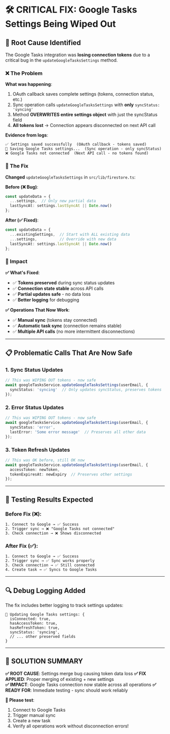 # 🛠️ **CRITICAL FIX: Google Tasks Settings Being Wiped Out**

## 🚨 **Root Cause Identified**

The Google Tasks integration was **losing connection tokens** due to a critical bug in the `updateGoogleTasksSettings` method.

### **❌ The Problem**

**What was happening**:
1. OAuth callback saves complete settings (tokens, connection status, etc.)
2. Sync operation calls `updateGoogleTasksSettings` with **only** `syncStatus: 'syncing'`
3. Method **OVERWRITES entire settings object** with just the syncStatus field
4. **All tokens lost** → Connection appears disconnected on next API call

**Evidence from logs**:
```
✅ Settings saved successfully  (OAuth callback - tokens saved)
💾 Saving Google Tasks settings...  (Sync operation - only syncStatus)
❌ Google Tasks not connected  (Next API call - no tokens found)
```

### **🔧 The Fix**

**Changed** `updateGoogleTasksSettings` in `src/lib/firestore.ts`:

**Before (❌ Bug)**:
```typescript
const updateData = {
  ...settings,  // Only new partial data
  lastSyncAt: settings.lastSyncAt || Date.now()
};
```

**After (✅ Fixed)**:
```typescript
const updateData = {
  ...existingSettings,  // Start with ALL existing data
  ...settings,          // Override with new data
  lastSyncAt: settings.lastSyncAt || Date.now()
};
```

### **🎯 Impact**

**✅ What's Fixed**:
- ✅ **Tokens preserved** during sync status updates
- ✅ **Connection state stable** across API calls
- ✅ **Partial updates safe** - no data loss
- ✅ **Better logging** for debugging

**✅ Operations That Now Work**:
- ✅ **Manual sync** (tokens stay connected)
- ✅ **Automatic task sync** (connection remains stable)
- ✅ **Multiple API calls** (no more intermittent disconnections)

---

## 📋 **Problematic Calls That Are Now Safe**

### **1. Sync Status Updates**
```typescript
// This was WIPING OUT tokens - now safe
await googleTasksService.updateGoogleTasksSettings(userEmail, {
  syncStatus: 'syncing'  // Only updates syncStatus, preserves tokens
});
```

### **2. Error Status Updates**
```typescript
// This was WIPING OUT tokens - now safe
await googleTasksService.updateGoogleTasksSettings(userEmail, {
  syncStatus: 'error',
  lastError: 'Some error message'  // Preserves all other data
});
```

### **3. Token Refresh Updates**
```typescript
// This was OK before, still OK now
await googleTasksService.updateGoogleTasksSettings(userEmail, {
  accessToken: newToken,
  tokenExpiresAt: newExpiry  // Preserves other settings
});
```

---

## 🧪 **Testing Results Expected**

### **Before Fix** (❌):
```
1. Connect to Google → ✅ Success
2. Trigger sync → ❌ "Google Tasks not connected"  
3. Check connection → ❌ Shows disconnected
```

### **After Fix** (✅):
```
1. Connect to Google → ✅ Success
2. Trigger sync → ✅ Sync works properly
3. Check connection → ✅ Still connected
4. Create task → ✅ Syncs to Google Tasks
```

---

## 🔍 **Debug Logging Added**

The fix includes better logging to track settings updates:

```
💾 Updating Google Tasks settings: {
  isConnected: true,
  hasAccessToken: true,
  hasRefreshToken: true,
  syncStatus: 'syncing',
  // ... other preserved fields
}
```

---

## 🎉 **SOLUTION SUMMARY**

**✅ ROOT CAUSE**: Settings merge bug causing token data loss
**✅ FIX APPLIED**: Proper merging of existing + new settings  
**✅ IMPACT**: Google Tasks connection now stable across all operations
**✅ READY FOR**: Immediate testing - sync should work reliably

**🚀 Please test**: 
1. Connect to Google Tasks
2. Trigger manual sync
3. Create a new task
4. Verify all operations work without disconnection errors!
